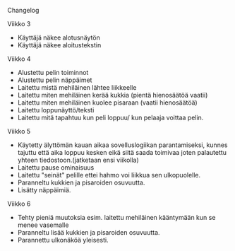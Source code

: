 Changelog

Viikko 3

- Käyttäjä näkee alotusnäytön
- Käyttäjä näkee aloitustekstin

Viikko 4

- Alustettu pelin toiminnot
- Alustettu pelin näppäimet
- Laitettu mistä mehiläinen lähtee liikkeelle
- Laitettu miten mehiläinen kerää kukkia (pientä hienosäätöä vaatii)
- Laitettu miten mehiläinen kuolee pisaraan (vaatii hienosäätöä)
- Laitettu loppunäyttö/teksti
- Laitettu mitä tapahtuu kun peli loppuu/ kun pelaaja voittaa pelin.

Viikko 5

- Käytetty älyttömän kauan aikaa sovelluslogiikan parantamiseksi, kunnes tajuttu että aika loppuu kesken eikä siitä saada toimivaa joten palautettu yhteen tiedostoon.(jatketaan ensi viikolla)
- Laitettu pause ominaisuus
- Laitettu "seinät" pelille ettei hahmo voi liikkua sen ulkopuolelle.
- Paranneltu kukkien ja pisaroiden osuvuutta.
- Lisätty näppäimiä.

Viikko 6

- Tehty pieniä muutoksia esim. laitettu mehiläinen kääntymään kun se menee vasemalle
- Paranneltu lisää kukkien ja pisaroiden osuvuutta.
- Parannettu ulkonäköä yleisesti.
